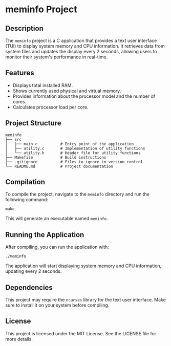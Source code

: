 # meminfo Project

## Description
The `meminfo` project is a C application that provides a text user interface (TUI) to display system memory and CPU information. It retrieves data from system files and updates the display every 2 seconds, allowing users to monitor their system's performance in real-time.

## Features
- Displays total installed RAM.
- Shows currently used physical and virtual memory.
- Provides information about the processor model and the number of cores.
- Calculates processor load per core.

## Project Structure
```
meminfo
├── src
│   ├── main.c          # Entry point of the application
│   ├── utility.c       # Implementation of utility functions
│   └── utility.h       # Header file for utility functions
├── Makefile            # Build instructions
├── .gitignore          # Files to ignore in version control
└── README.md           # Project documentation
```

## Compilation
To compile the project, navigate to the `meminfo` directory and run the following command:

```
make
```

This will generate an executable named `meminfo`.

## Running the Application
After compiling, you can run the application with:

```
./meminfo
```

The application will start displaying system memory and CPU information, updating every 2 seconds.

## Dependencies
This project may require the `ncurses` library for the text user interface. Make sure to install it on your system before compiling.

## License
This project is licensed under the MIT License. See the LICENSE file for more details.